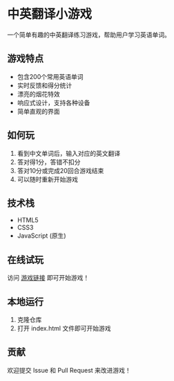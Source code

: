 # 中英翻译小游戏

一个简单有趣的中英翻译练习游戏，帮助用户学习英语单词。

## 游戏特点

- 包含200个常用英语单词
- 实时反馈和得分统计
- 漂亮的烟花特效
- 响应式设计，支持各种设备
- 简单直观的界面

## 如何玩

1. 看到中文单词后，输入对应的英文翻译
2. 答对得1分，答错不扣分
3. 答对10分或完成20回合游戏结束
4. 可以随时重新开始游戏

## 技术栈

- HTML5
- CSS3
- JavaScript (原生)

## 在线试玩

访问 [游戏链接](https://[你的GitHub用户名].github.io/translation-game/) 即可开始游戏！

## 本地运行

1. 克隆仓库
2. 打开 index.html 文件即可开始游戏

## 贡献

欢迎提交 Issue 和 Pull Request 来改进游戏！ 